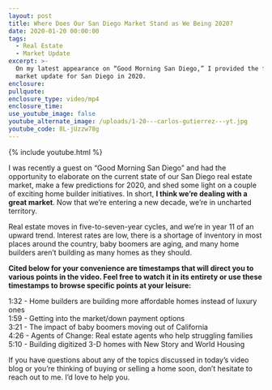 ```yaml
---
layout: post
title: Where Does Our San Diego Market Stand as We Being 2020?
date: 2020-01-20 00:00:00
tags:
  - Real Estate
  - Market Update
excerpt: >-
  On my latest appearance on “Good Morning San Diego,” I provided the first
  market update for San Diego in 2020.
enclosure:
pullquote:
enclosure_type: video/mp4
enclosure_time:
use_youtube_image: false
youtube_alternate_image: /uploads/1-20---carlos-gutierrez---yt.jpg
youtube_code: 8L-jUzzw78g
---
```


{% include youtube.html %}

I was recently a guest on “Good Morning San Diego” and had the opportunity to elaborate on the current state of our San Diego real estate market, make a few predictions for 2020, and shed some light on a couple of exciting home builder initiatives. In short, **I think we’re dealing with a great market**. Now that we’re entering a new decade, we’re in uncharted territory.

Real estate moves in five-to-seven-year cycles, and we’re in year 11 of an upward trend. Interest rates are low, there is a shortage of inventory in most places around the country, baby boomers are aging, and many home builders aren’t building as many homes as they should.

**Cited below for your convenience are timestamps that will direct you to various points in the video. Feel free to watch it in its entirety or use these timestamps to browse specific points at your leisure:**

1:32 - Home builders are building more affordable homes instead of luxury ones<br>1:59 - Getting into the market/down payment options<br>3:21 - The impact of baby boomers moving out of California<br>4:26 - Agents of Change: Real estate agents who help struggling families<br>5:10 - Building digitized 3-D homes with New Story and World Housing

If you have questions about any of the topics discussed in today’s video blog or you’re thinking of buying or selling a home soon, don’t hesitate to reach out to me. I’d love to help you.